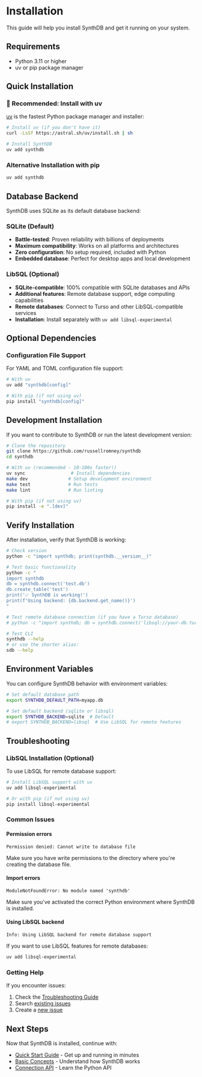 # Installation

This guide will help you install SynthDB and get it running on your system.

## Requirements

- Python 3.11 or higher
- uv or pip package manager

## Quick Installation

### 🚀 Recommended: Install with uv

[uv](https://github.com/astral-sh/uv) is the fastest Python package manager and installer:

```bash
# Install uv (if you don't have it)
curl -LsSf https://astral.sh/uv/install.sh | sh

# Install SynthDB
uv add synthdb
```

### Alternative Installation with pip

```bash
uv add synthdb
```

## Database Backend

SynthDB uses SQLite as its default database backend:

### SQLite (Default)
- **Battle-tested**: Proven reliability with billions of deployments
- **Maximum compatibility**: Works on all platforms and architectures
- **Zero configuration**: No setup required, included with Python
- **Embedded database**: Perfect for desktop apps and local development

### LibSQL (Optional)
- **SQLite-compatible**: 100% compatible with SQLite databases and APIs
- **Additional features**: Remote database support, edge computing capabilities
- **Remote databases**: Connect to Turso and other LibSQL-compatible services
- **Installation**: Install separately with `uv add libsql-experimental`

## Optional Dependencies

### Configuration File Support

For YAML and TOML configuration file support:

```bash
# With uv
uv add "synthdb[config]"

# With pip (if not using uv)
pip install "synthdb[config]"
```

## Development Installation

If you want to contribute to SynthDB or run the latest development version:

```bash
# Clone the repository
git clone https://github.com/russellromney/synthdb
cd synthdb

# With uv (recommended - 10-100x faster!)
uv sync                 # Install dependencies
make dev               # Setup development environment
make test              # Run tests
make lint              # Run linting

# With pip (if not using uv)
pip install -e ".[dev]"
```

## Verify Installation

After installation, verify that SynthDB is working:

```bash
# Check version
python -c "import synthdb; print(synthdb.__version__)"

# Test basic functionality
python -c "
import synthdb
db = synthdb.connect('test.db')
db.create_table('test')
print('✅ SynthDB is working!')
print(f'Using backend: {db.backend.get_name()}')
"

# Test remote database connection (if you have a Turso database)
# python -c "import synthdb; db = synthdb.connect('libsql://your-db.turso.io'); print('✅ Remote connection working!')"

# Test CLI
synthdb --help
# or use the shorter alias:
sdb --help
```

## Environment Variables

You can configure SynthDB behavior with environment variables:

```bash
# Set default database path
export SYNTHDB_DEFAULT_PATH=myapp.db

# Set default backend (sqlite or libsql)
export SYNTHDB_BACKEND=sqlite  # Default
# export SYNTHDB_BACKEND=libsql  # Use LibSQL for remote features
```

## Troubleshooting

### LibSQL Installation (Optional)

To use LibSQL for remote database support:

```bash
# Install LibSQL support with uv
uv add libsql-experimental

# Or with pip (if not using uv)
pip install libsql-experimental
```

### Common Issues

#### Permission errors
```
Permission denied: Cannot write to database file
```

Make sure you have write permissions to the directory where you're creating the database file.

#### Import errors
```
ModuleNotFoundError: No module named 'synthdb'
```

Make sure you've activated the correct Python environment where SynthDB is installed.

#### Using LibSQL backend
```
Info: Using LibSQL backend for remote database support
```

If you want to use LibSQL features for remote databases:
```bash
uv add libsql-experimental
```

### Getting Help

If you encounter issues:

1. Check the [Troubleshooting Guide](../advanced/troubleshooting.md)
2. Search [existing issues](https://github.com/russellromney/synthdb/issues)
3. Create a [new issue](https://github.com/russellromney/synthdb/issues/new)

## Next Steps

Now that SynthDB is installed, continue with:

- [Quick Start Guide](quickstart.md) - Get up and running in minutes
- [Basic Concepts](concepts.md) - Understand how SynthDB works
- [Connection API](../user-guide/connection-api.md) - Learn the Python API